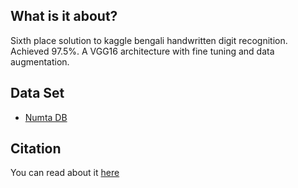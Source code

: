 ## What is it about?

Sixth place solution to kaggle bengali handwritten digit recognition. Achieved 97.5%. A VGG16 architecture with fine tuning and data augmentation. 

## Data Set  
* [Numta DB](https://www.kaggle.com/c/numta/data)

## Citation

You can read about it [here](https://www.researchgate.net/publication/326989744_Unconventional_Wisdom_A_New_Transfer_Learning_Approach_Applied_to_Bengali_Numeral_Classification)

